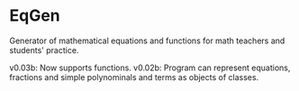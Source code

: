 # EqGen
Generator of mathematical equations and functions for math teachers and students' practice.

v0.03b:
Now supports functions.
v0.02b:
Program can represent equations, fractions and simple polynominals and terms as objects of classes.
